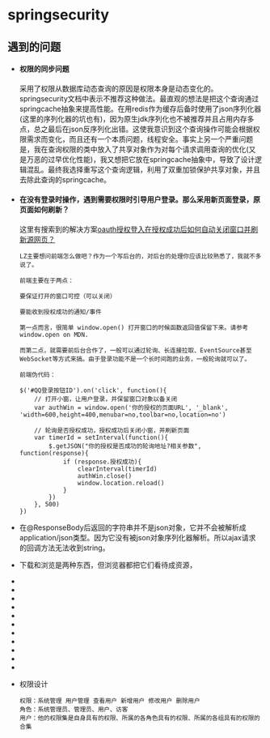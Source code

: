 # springsecurity
## 遇到的问题

- #### 权限的同步问题

  采用了权限从数据库动态查询的原因是权限本身是动态变化的。springsecurity文档中表示不推荐这种做法。最直观的想法是把这个查询通过springcache抽象来提高性能。在用redis作为缓存后备时使用了json序列化器(这里的序列化器的坑也有)，因为原生jdk序列化也不被推荐并且占用内存多点，总之最后在json反序列化出错。这使我意识到这个查询操作可能会根据权限需求而变化，而且还有一个本质问题，线程安全。事实上另一个严重问题是，我在查询权限的类中放入了共享对象作为对每个请求调用查询的优化(又是万恶的过早优化性能)，我又想把它放在springcache抽象中，导致了设计逻辑混乱。最终我选择重写这个查询逻辑，利用了双重加锁保护共享对象，并且去除此查询的springcache。

- #### 在没有登录时操作，遇到需要权限时引导用户登录。那么采用新页面登录，原页面如何刷新？

  这里有搜索到的解决方案[oauth授权登入在授权成功后如何自动关闭窗口并刷新源网页？]( https://segmentfault.com/q/1010000008980773/a-1020000008982156 )

  ```
  LZ主要想问前端怎么做吧？作为一个写后台的，对后台的处理你应该比较熟悉了，我就不多说了。
  
  前端主要在于两点：
  
  要保证打开的窗口可控（可以关闭）
  
  要能收到授权成功的通知/事件
  
  第一点而言，很简单 window.open() 打开窗口的时候函数返回值保留下来。请参考 window.open on MDN.
  
  而第二点，就需要前后台合作了，一般可以通过轮询、长连接拉取、EventSource甚至WebSocket等方式来搞。由于登录功能不是一个长时间跑的业务，一般轮询就可以了。
  
  前端伪代码：
  
  $('#QQ登录按钮ID').on('click', function(){
      // 打开小窗，让用户登录，并保留窗口对象以备关闭
      var authWin = window.open('你的授权的页面URL', '_blank', 'width=600,height=400,menubar=no,toolbar=no,location=no')
      
      // 轮询是否授权成功，授权成功后关闭小窗，并刷新页面
      var timerId = setInterval(function(){
          $.getJSON("你的授权是否成功的轮询地址?相关参数", function(response){
              if (response.授权成功){
                  clearInterval(timerId)
                  authWin.close()
                  window.location.reload()
              }
          })
      }, 500)
  })
  ```

- 在@ResponseBody后返回的字符串并不是json对象，它并不会被解析成application/json类型。因为它没有被json对象序列化器解析。所以ajax请求的回调方法无法收到string。

- 下载和浏览是两种东西，但浏览器都把它们看待成资源，

- 

- 

- 

- 

- 

- 

- 

- 

- 

- 

- 

- 权限设计

  ```text
  权限：系统管理 用户管理 查看用户 新增用户 修改用户 删除用户
  角色：系统管理员、管理员、用户、访客
  用户：他的权限集是自身具有的权限、所属的各角色具有的权限、所属的各组具有的权限的合集
  ```

  